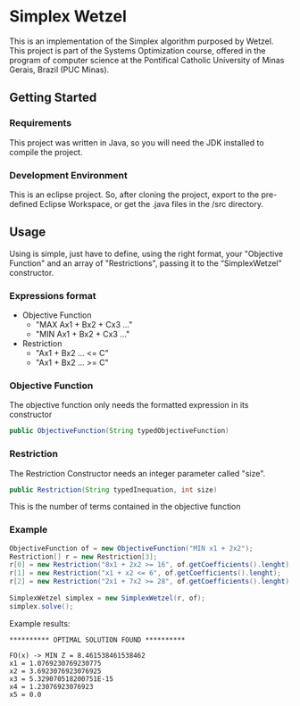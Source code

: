 # Simplex Wetzel

This is an implementation of the Simplex algorithm purposed by Wetzel. This project is part of the Systems Optimization course, offered in the program of computer science at the  Pontifical Catholic University of Minas Gerais, Brazil (PUC Minas).

## Getting Started
### Requirements

This project was written in Java, so you will need the JDK installed to compile the project.

### Development Environment

This is an eclipse project. So, after cloning the project, export to the pre-defined Eclipse Workspace, or get the .java files in the /src directory.

## Usage

Using is simple, just have to define, using the right format, your "Objective Function" and an array of "Restrictions", passing it to the “SimplexWetzel” constructor.

### Expressions format
* Objective Function
    * "MAX Ax1 + Bx2 + Cx3 ..."
    * "MIN Ax1 + Bx2 + Cx3 ..."
* Restriction
    * "Ax1 + Bx2 ... <= C"
    * "Ax1 + Bx2 ... >= C"

### Objective Function

The objective function only needs the formatted expression in its constructor
```java
public ObjectiveFunction(String typedObjectiveFunction)
```

### Restriction
The Restriction Constructor needs an integer parameter called "size".
```java
public Restriction(String typedInequation, int size)
```
This is the number of terms contained in the objective function

### Example

```java
ObjectiveFunction of = new ObjectiveFunction("MIN x1 + 2x2");
Restriction[] r = new Restriction[3];
r[0] = new Restriction("8x1 + 2x2 >= 16", of.getCoefficients().lenght);
r[1] = new Restriction("x1 + x2 <= 6", of.getCoefficients().lenght);
r[2] = new Restriction("2x1 + 7x2 >= 28", of.getCoefficients().lenght);
		
SimplexWetzel simplex = new SimplexWetzel(r, of);
simplex.solve();
```

Example results:
```
********** OPTIMAL SOLUTION FOUND **********

FO(x) -> MIN Z = 8.461538461538462
x1 = 1.0769230769230775
x2 = 3.6923076923076925
x3 = 5.329070518200751E-15
x4 = 1.23076923076923
x5 = 0.0
```

